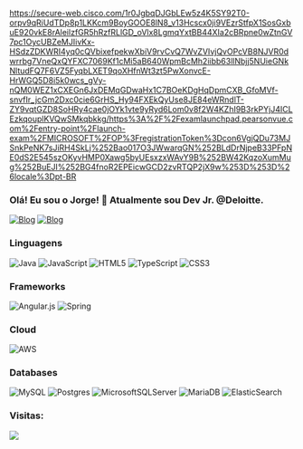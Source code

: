 https://secure-web.cisco.com/1r0JgbqDJGbLEw5z4K5SY92T0-orpv9qRiUdTDp8p1LKKcm9BoyGOOE8lN8_v13Hcscx0ji9VEzrStfpX1SosGxbuE920vkE8rAleilzfGR5hRzfRLlGD_oVlx8LgmqYxtBB44XIa2cBRpne0wZtnGV7pc1OycUBZeMJIivKx-HSdzZDKWRI4yq0cQVbixefpekwXbiV9rvCvQ7WvZVIvjQvOPcVB8NJVR0dwrrbg7VneQxQYFXC7069Kf1cMi5aB640WpmBcMh2iibb63llNbjj5NUieGNkNltudFQ7F6VZ5FyqbLXET9qoXHfnWt3zt5PwXonvcE-HrWGQ5D8i5k0wcs_gVy-nQM0WEZ1xCXEGn6JxDEMqGDwaHx1C7BOeKDgHqDpmCXB_GfoMVf-snvfIr_jcGm2Dxc0cie6GrHS_Hy94FXEkQyUse8JE84eWRndlT-ZY9vqtGZD8SoHRy4cae0jOYk1vte9yRyd6Lom0v8f2W4KZhI9B3rkPYjJ4ICLEzkqouplKVQwSMkqbkkg/https%3A%2F%2Fexamlaunchpad.pearsonvue.com%2Fentry-point%2Flaunch-exam%2FMICROSOFT%2FOP%3FregistrationToken%3Dcon6VgjQDu73MJSnkPeNK7sJiRH4SkLj%252Bao017O3JWwarqGN%252BLdDrNjpeB33PFpNE0dS2E545szOKyvHMP0Xawg5byUEsxzxWAvY9B%252BW42KqzoXumMug%252BuEJI%252BG4fnoR2EPEicwGCD2zvRTQP2jX9w%253D%253D%26locale%3Dpt-BR
### Olá! Eu sou o Jorge! 🤟 Atualmente sou Dev Jr. @Deloitte.

[![Blog](https://img.shields.io/badge/LinkedIn-0077B5?style=for-the-badge&logo=linkedin&logoColor=white)](https://www.linkedin.com/in/queirozjorge-dev/)
[![Blog](https://img.shields.io/badge/Microsoft_Outlook-0078D4?style=for-the-badge&logo=microsoft-outlook&logoColor=white)](mailto:jorge.queiroz@outlook.com.br)

### Linguagens

![Java](https://img.shields.io/badge/java-%23ED8B00.svg?style=for-the-badge&logo=openjdk&logoColor=white)
![JavaScript](https://img.shields.io/badge/javascript-%23323330.svg?style=for-the-badge&logo=javascript&logoColor=%23F7DF1E)
![HTML5](https://img.shields.io/badge/html5-%23E34F26.svg?style=for-the-badge&logo=html5&logoColor=white)
![TypeScript](https://img.shields.io/badge/typescript-%23007ACC.svg?style=for-the-badge&logo=typescript&logoColor=white)
![CSS3](https://img.shields.io/badge/css3-%231572B6.svg?style=for-the-badge&logo=css3&logoColor=white)

### Frameworks

![Angular.js](https://img.shields.io/badge/angular.js-%23E23237.svg?style=for-the-badge&logo=angularjs&logoColor=white)
![Spring](https://img.shields.io/badge/spring-%236DB33F.svg?style=for-the-badge&logo=spring&logoColor=white)

### Cloud

![AWS](https://img.shields.io/badge/AWS-%23FF9900.svg?style=for-the-badge&logo=amazon-aws&logoColor=white)

### Databases

![MySQL](https://img.shields.io/badge/mysql-%2300f.svg?style=for-the-badge&logo=mysql&logoColor=white)
![Postgres](https://img.shields.io/badge/postgres-%23316192.svg?style=for-the-badge&logo=postgresql&logoColor=white)
![MicrosoftSQLServer](https://img.shields.io/badge/Microsoft%20SQL%20Server-CC2927?style=for-the-badge&logo=microsoft%20sql%20server&logoColor=white)
![MariaDB](https://img.shields.io/badge/MariaDB-003545?style=for-the-badge&logo=mariadb&logoColor=white)
![ElasticSearch](https://img.shields.io/badge/Elastic_Search-005571?style=for-the-badge&logo=elasticsearch&logoColor=white)

 ### Visitas:
 <p align="left"> 
   <img alingn="center" src="https://profile-counter.glitch.me/queirozjorge/count.svg" />
 </p>
